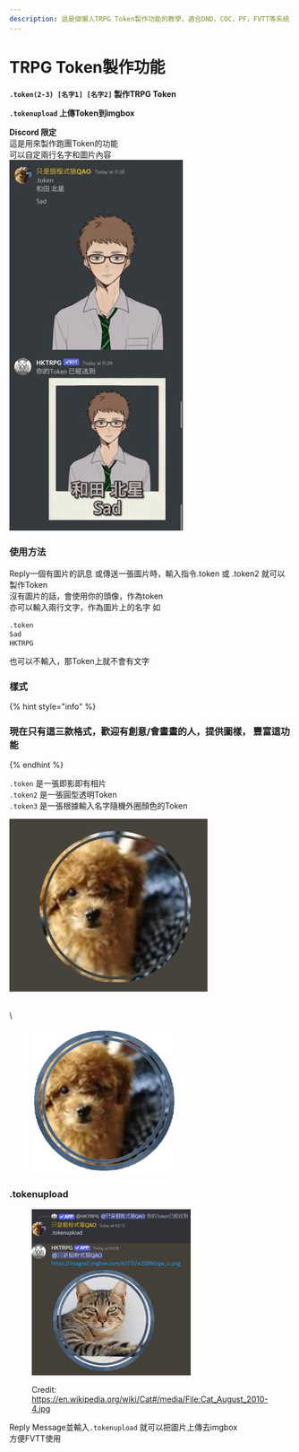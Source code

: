 ```yaml
---
description: 這是個懶人TRPG Token製作功能的教學，適合DND，COC，PF，FVTT等系統
---
```


# TRPG Token製作功能

**`.token(2-3) [名字1] [名字2]` 製作TRPG Token**

**`.tokenupload` 上傳Token到imgbox**

**Discord 限定**\
這是用來製作跑團Token的功能\
可以自定兩行名字和圖片內容 \
![](../.gitbook/assets/6cc9e2d9-dff5-43c4-9192-425d6876e928.jpg)

### 使用方法

Reply一個有圖片的訊息 或傳送一張圖片時，輸入指令.token 或 .token2 就可以製作Token\
沒有圖片的話，會使用你的頭像，作為token\
亦可以輸入兩行文字，作為圖片上的名字 如

```
.token
Sad
HKTRPG
```

也可以不輸入，那Token上就不會有文字

### 樣式

{% hint style="info" %}
### 現在只有這三款格式，歡迎有創意/會畫畫的人，提供圖樣， 豐富這功能
{% endhint %}

`.token` 是一張即影即有相片 \
`.token2` 是一張圓型透明Token \
`.token3` 是一張根據輸入名字隨機外圈顏色的Token

![](<../.gitbook/assets/image (1) (1) (2).png>)

\
\


<div align="left"><figure><img src="../.gitbook/assets/finally_temp_1727596153725_.png" alt="" width="260"><figcaption></figcaption></figure></div>



### .tokenupload

<div align="left"><figure><img src="../.gitbook/assets/image (3).png" alt="" width="284"><figcaption><p>Credit: <a href="https://en.wikipedia.org/wiki/Cat#/media/File:Cat_August_2010-4.jpg">https://en.wikipedia.org/wiki/Cat#/media/File:Cat_August_2010-4.jpg</a></p></figcaption></figure></div>

Reply Message並輸入`.tokenupload` 就可以把圖片上傳去imgbox \
方便FVTT使用





